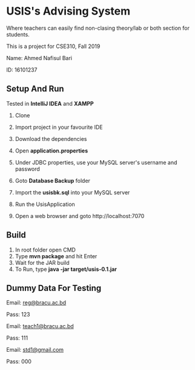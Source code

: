 # USIS's Advising System
Where teachers can easily find non-clasing theory/lab or both section for students.

This is a project for CSE310, Fall 2019

Name: Ahmed Nafisul Bari

ID:   16101237

## Setup And Run

Tested in **IntelliJ IDEA** and **XAMPP**

1. Clone
2. Import project in your favourite IDE
3. Download the dependencies

4. Open **application.properties**
5. Under JDBC properties, use your MySQL server's username and password

6. Goto **Database Backup** folder
7. Import the **usisbk.sql** into your MySQL server

8. Run the UsisApplication
9. Open a web browser and goto http://localhost:7070


## Build

1. In root folder open CMD
2. Type **mvn package** and hit Enter
3. Wait for the JAR build
4. To Run, type **java -jar target/usis-0.1.jar**


## Dummy Data For Testing

Email: reg@bracu.ac.bd

Pass:  123

Email: teach1@bracu.ac.bd

Pass:  111

Email: std1@gmail.com

Pass:  000

